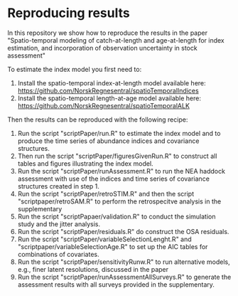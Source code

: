 # Reproducing results

In this repository we show how to reproduce the results in the paper
"Spatio-temporal modeling of catch-at-length and age-at-length for index estimation, and incorporation of observation uncertainty in stock assessment"


To estimate the index model you first need to:

  1) Install the spatio-temporal index-at-length model available here: https://github.com/NorskRegnesentral/spatioTemporalIndices
  2) Install the spatio-temporal length-at-age model available here:
  https://github.com/NorskRegnesentral/spatioTemporalALK


Then the results can be reproduced with the following recipe:

  1) Run the script "scriptPaper/run.R" to estimate the index model and to produce the time series of abundance indices and covariance structures.
  2) Then run the script "scriptPaper/figuresGivenRun.R" to construct all tables and figures illustrating the index model.
  3) Run the script "scriptPaper/runAssessment.R" to run the NEA haddock assessment with use of the indices and time series of covariance structures created in step 1.
  4) Run the script "scriptPaper/retroSTIM.R" and then the script "scriptpaper/retroSAM.R" to perform the retrospecitve analysis in the supplementary
  5) Run the script "scriptPapaer/validation.R" to conduct the simulation study and the jitter analysis.
  6) Run the script "scriptPaper/residuals.R" do construct the OSA residuals.
  7) Run the script "scriptPaper/variableSelectionLenght.R" and "scriptpaper/variableSelectionAge.R" to set up the AIC tables for combinations of covariates.
  8) Run the script "scriptPaper/sensitivityRunw.R" to run alternative models, e.g., finer latent resolutions, discussed in the paper
  9) Run the script "scriptPaper/runAssessmentAllSurveys.R" to generate the assessment results with all surveys provided in the supplementary.

